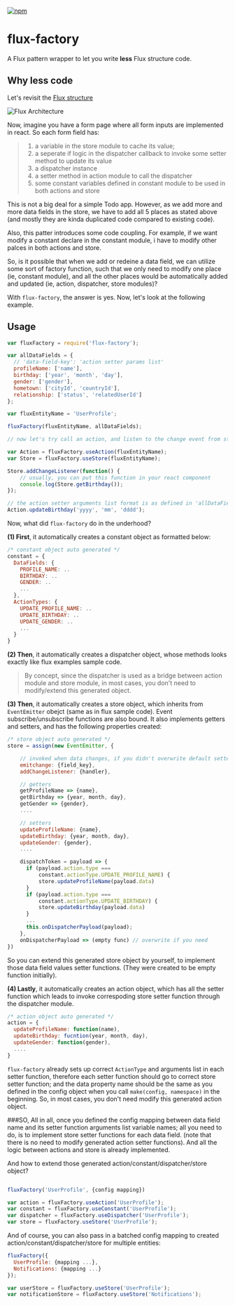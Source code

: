 [![npm](https://img.shields.io/badge/npm-0.0.3-blue.svg)]()

# flux-factory

A Flux pattern wrapper to let you write <b>less</b> Flux structure code.

## Why less code

Let's revisit the [Flux structure](https://github.com/facebook/flux)

![Flux Architecture](https://github.com/facebook/flux/raw/master/docs/img/flux-diagram-white-background.png)

Now, imagine you have a form page where all form inputs are implemented in react. So each form field has:

> 1. a variable in the store module to cache its value;
> 2. a seperate if logic in the dispatcher callback to invoke some setter method to update its value
> 3. a dispatcher instance
> 4. a setter method in action module to call the dispatcher
> 5. some constant variables defined in constant module to be used in both actions and store

This is not a big deal for a simple Todo app. However, as we add more and more data fields in the store, we have to add all 5 places as stated above (and mostly they are kinda duplicated code compared to existing code).

Also, this patter introduces some code coupling. For example, if we want modify a constant declare in the constant module, i have to modify other palces in both actions and store.

So, is it possible that when we add or redeine a data field, we can utilize some sort of factory function, such that we only need to modify one place (ie, constant module), and all the other places would be automatically added and updated (ie, action, dispatcher, store modules)?

With `flux-factory`, the answer is yes. Now, let's look at the following example.

## Usage


```js
var fluxFactory = require('flux-factory');

var allDataFields = {
  // 'data-field-key': 'action setter params list'
  profileName: ['name'],
  birthday: ['year', 'month', 'day'],
  gender: ['gender'],
  hometown: ['cityId', 'countryId'],
  relationship: ['status', 'relatedUserId']
};

var fluxEntityName = 'UserProfile';

fluxFactory(fluxEntityName, allDataFields);

// now let's try call an action, and listen to the change event from store.

var Action = fluxFactory.useAction(fluxEntityName);
var Store = fluxFactory.useStore(fluxEntityName);

Store.addChangeListener(function() {
    // usually, you can put this function in your react component
    console.log(Store.getBirthday());
});

// the action setter arguments list format is as defined in 'allDataFields'
Action.updateBirthday('yyyy', 'mm', 'dddd');

```

Now, what did `flux-factory` do in the underhood?

<b>(1) First</b>, it automatically creates a constant object as formatted below:

```js
/* constant object auto generated */
constant = {
  DataFields: {
    PROFILE_NAME: ..
    BIRTHDAY: ..
    GENDER: ..
    ...
  },
  ActionTypes: {
    UPDATE_PROFILE_NAME: ..
    UPDATE_BIRTHDAY: ..
    UPDATE_GENDER: ..
    ...
  }
}
```

<b>(2) Then</b>, it automatically creates a dispatcher object, whose methods looks exactly like flux examples sample code.
> By concept, since the dispatcher is used as a bridge between action module and store module, in most cases, you don't need to modify/extend this generated object.

<b>(3) Then</b>, it automatically creates a store object, which inherits from `EventEmitter` obejct (same as in flux sample code). Event subscribe/unsubscribe functions are also bound. It also implements getters and setters, and has the following properties created:

```js
/* store object auto generated */
store = assign(new EventEmitter, {

	// invoked when data changes, if you didn't overwrite default setters
	emitchange: {field_key},
	addChangeListener: {handler},

	// getters
	getProfileName => {name},
	getBirthday => {year, month, day},
	getGender => {gender},
	....

	// setters
	updateProfileName: {name},
	updateBirthday: {year, month, day},
	updateGender: {gender},
	....

	dispatchToken = payload => {
	  if (payload.action.type ===
	  	  constant.actionType.UPDATE_PROFILE_NAME) {
	  	  store.updateProfileName(payload.data)
	  }
	  if (payload.action.type ===
	  	  constant.actionType.UPDATE_BIRTHDAY) {
	  	  store.updateBirthday(payload.data)
	  }
	  ...
	  this.onDispatcherPayload(payload);
	},
	onDispatcherPayload => (empty func) // overwrite if you need
})

```
So you can extend this generated store object by yourself, to implement those data field values setter functions. (They were created to be empty function initially).

<b>(4) Lastly</b>, it automatically creates an action object, which has all the setter function which leads to invoke correspoding store setter function through the dispatcher module.

```js
/* action object auto generated */
action = {
  updateProfileName: function(name),
  updateBirthday: fucntion(year, month, day),
  updateGender: function(gender),
  ....
}
```

`flux-factory` already sets up correct `ActionType` and arguments list in each setter function, therefore each setter function should go to correct store setter function; and the data property name should be the same as you defined in the config object when you call `make(config, namespace)` in the beginning. So, in most cases, you don't need modify this generated action object.

###SO,
All in all, once you defined the config mapping between data field name and its setter function arguments list variable names; all you need to do, is to implement store setter functions for each data field. (note that there is no need to modify generated action setter functions). And all the logic between actions and store is already implemented.

And how to extend those generated action/constant/dispatcher/store object?

```js

fluxFactory('UserProfile', {config mapping})

var action = fluxFactory.useAction('UserProfile');
var constant = fluxFactory.useConstant('UserProfile');
var dispatcher = fluxFactory.useDispatcher('UserProfile');
var store = fluxFactory.useStore('UserProfile');
```

And of course, you can also pass in a batched config mapping to created action/constant/dispatcher/store for multiple entities:

```js
fluxFactory({
  UserProfile: {mapping ...},
  Notifications: {mapping ...}
});

var userStore = fluxFactory.useStore('UserProfile');
var notificationStore = fluxFactory.useStore('Notifications');
```